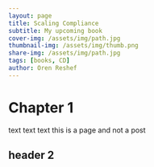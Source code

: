 ```yaml
---
layout: page
title: Scaling Compliance
subtitle: My upcoming book
cover-img: /assets/img/path.jpg
thumbnail-img: /assets/img/thumb.png
share-img: /assets/img/path.jpg
tags: [books, CD]
author: Oren Reshef
---
```


# Chapter 1

text text text this is a page and not a post

## header 2